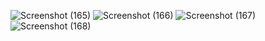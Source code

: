 ![Screenshot (165)](https://github.com/user-attachments/assets/10549d6b-5301-4158-8840-86e68f226f01)
![Screenshot (166)](https://github.com/user-attachments/assets/743f6a5f-d78e-46cd-9671-c84450b0e127)
![Screenshot (167)](https://github.com/user-attachments/assets/36479ef1-7e97-4829-bef9-0832fdfb4ba3)
![Screenshot (168)](https://github.com/user-attachments/assets/a548fe0f-1115-419e-886c-3a8160408af6)
